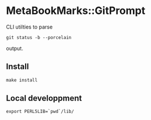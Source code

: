 # MetaBookMarks::GitPrompt

CLI utilties to parse 
```
git status -b --porcelain
```
 output.

## Install 

```perl Makefile.PL
make install
```




## Local developpment

```
export PERL5LIB=`pwd`/lib/
```
